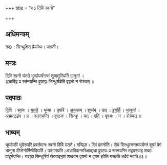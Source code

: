 +++
title = "०३ दिवि स्वनो"

+++
## अधिमन्त्रम्
नद्यः। सिन्धुक्षित् प्रैयमेधः। जगती।

## मन्त्रः
दि॒वि स्व॒नो य॑तते॒ भूम्यो॒पर्य॑न॒न्तं शुष्म॒मुदि॑यर्ति भा॒नुना॑ ।  
अ॒भ्रादि॑व॒ प्र स्त॑नयन्ति वृ॒ष्टयः॒ सिन्धु॒र्यदेति॑ वृष॒भो न रोरु॑वत् ॥

## पदपाठः
दि॒वि । स्व॒नः । य॒त॒ते॒ । भूम्या॑ । उ॒परि॑ । अ॒न॒न्तम् । शुष्म॑म् । उत् । इ॒य॒र्ति॒ । भा॒नुना॑ ।  
अ॒भ्रात्ऽइ॑व । प्र । स्त॒न॒य॒न्ति॒ । वृ॒ष्टयः॑ । सिन्धुः॑ । यत् । एति॑ । वृ॒ष॒भः । न । रोरु॑वत् ॥

## भाष्यम्
भूम्योपरि भूमेरुपरि प्रवर्तमानः स्वनो दिवि यतते। गच्छ्ति। दिवं प्राप्नोति। सेयं सिन्धुरनन्तमपर्यन्तं शुष्मं वेगं भानुना दीप्तेनोर्मिणोदियर्ति। उद्गमयति।अभ्रादिवान्तरिक्षाद्यथा व्रुष्टयः प्र स्तनयन्ति तद्वदस्याह् शब्दाः प्रादुर्भवन्ति। यद्यदा सिन्धुरियं रोरुवद्भृशं शब्दयन् वृषभो न वृषभ इवैति गच्छति तदैवं भवति॥३॥